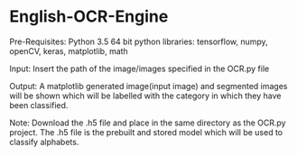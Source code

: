 # English-OCR-Engine

Pre-Requisites:
  Python 3.5 64 bit
  python libraries: tensorflow, numpy, openCV, keras, matplotlib, math

Input:
  Insert the path of the image/images specified in the OCR.py file

Output:
  A matplotlib generated image(input image) and segmented images will be shown which will be labelled with the category in which they have   been classified.

Note:
  Download the .h5 file and place in the same directory as the OCR.py project. The .h5 file is the prebuilt and stored model which will be   used to classify alphabets.
